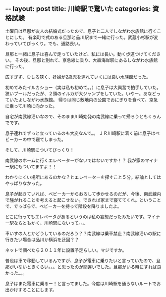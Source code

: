 --
layout: post
title: 川崎駅で驚いた
categories: 資格試験
--

土曜日は旦那が友人の結婚式だったので、息子と二人でしながわ水族館に行くことにした。
有楽町で式のある旦那と品川駅まで一緒に行った。武蔵小杉駅が変わっていてびっくり。でも、通路長い。

旦那と一緒に息子は喜んで走っていたけど、私には長い。動く歩道つけてください。
その後、旦那と別れて、京急線に乗り、大森海岸駅にあるしながわ水族館に行った。

広すぎず、むしろ狭く、妊婦が2歳児を連れていくには良い水族館だった。

初めてみたイルカショー（実は私も初めて。。）に息子は大興奮で拍手していた。
狭いプールだったが、２頭のイルカが大ジャンプをしていた。いやー。あなどっていたよしながわ水族館。
帰りは同じ敷地内の公園でおにぎりを食べて、京急に乗って川崎に向かった。

自宅が南武線沿いなので、そのまま川崎始発の南武線に乗って帰ろうともくろんでです。

息子連れでずっと立っているのも大変なんで。。
ＪＲ川崎駅に着く前に息子はベビーカーの中で寝てしまった。

そして、川崎駅についてびっくり！

南武線のホームに行くエレベーターがないではないですか！？
我が家のマイナー駅にもついてますよ！！

わかりにくい場所にあるのかな？とエレベーターを探すこと５分。結論としてはやっぱりなかった。

息子が起きていれば、ベビーカーからおろして歩かせるのだが、今後、南武線内で騒がれることを考えると起こせない。できれば家まで寝ててくれ。ということで、でっぱらで、ベビーカーを持って階段を降りましたよ。

どこに行ってもエレベータがあるというのは私の妄想だったみたいです。マイナー駅ならともかく、川崎駅にないって。。。

車いすの人とかどうしているのだろう？？南武線は乗車禁止？南武線沿いの駅に行きたい場合は品川か横浜を迂回？？

ネットで調べたら２０１１年に設置予定らしい。マジですか。

普段は車で移動しているんですが、息子が電車に乗りたいと言っていたので、旦那がいないときくらい。。。と思ったのが間違いでした。旦那がいる時にすれば良かった。。。

息子はまた電車に乗るー！と言ってました。今度は川崎駅を通らないルートでお出かけすることにします。

